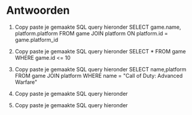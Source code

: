 # Antwoorden

1. Copy paste je gemaakte SQL query hieronder
   SELECT game.name, platform.platform FROM game JOIN platform ON platform.id = game.platform_id
2. Copy paste je gemaakte SQL query hieronder
   SELECT * FROM game WHERE game.id <= 10
3. Copy paste je gemaakte SQL query hieronder
   SELECT name,platform FROM game JOIN platform WHERE name = "Call of Duty: Advanced Warfare"
4. Copy paste je gemaakte SQL query hieronder
   
5. Copy paste je gemaakte SQL query hieronder

